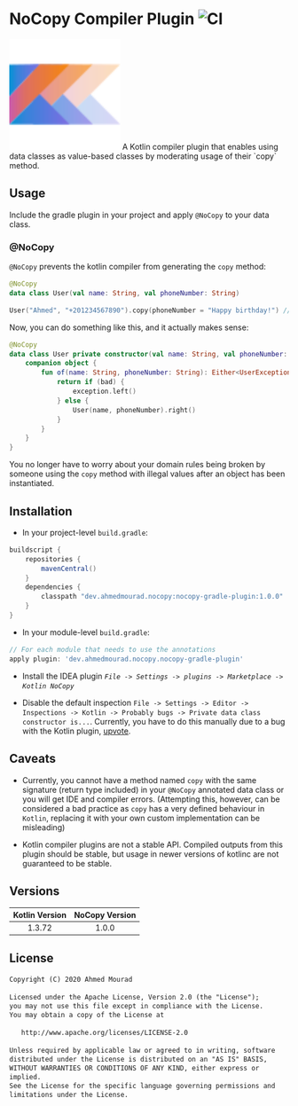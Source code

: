 NoCopy Compiler Plugin  ![CI](https://github.com/AhmedMourad0/no-copy/workflows/CI/badge.svg)
========================
<img src="plugins/idea-plugin/src/main/resources/META-INF/pluginIcon.svg" alt="" width="200" />
A Kotlin compiler plugin that enables using data classes as value-based classes
 by moderating usage of their `copy` method.

## Usage

Include the gradle plugin in your project and apply `@NoCopy` to your data class.

### @NoCopy

`@NoCopy` prevents the kotlin compiler from generating the `copy` method:

```kotlin
@NoCopy
data class User(val name: String, val phoneNumber: String)
```

```kotlin
User("Ahmed", "+201234567890").copy(phoneNumber = "Happy birthday!") // Unresolved reference
```

Now, you can do something like this, and it actually makes sense:

```kotlin
@NoCopy
data class User private constructor(val name: String, val phoneNumber: String) {
    companion object {
        fun of(name: String, phoneNumber: String): Either<UserException, User> {
            return if (bad) {
                exception.left()
            } else {
                User(name, phoneNumber).right()
            }
        }
    }
}
```

You no longer have to worry about your domain rules being broken by someone
 using the `copy` method with illegal values after an object has been instantiated.

## Installation

- In your project-level `build.gradle`:

```gradle
buildscript {
    repositories {
        mavenCentral()
    }
    dependencies {
        classpath "dev.ahmedmourad.nocopy:nocopy-gradle-plugin:1.0.0"
    }  
}
```

- In your module-level `build.gradle`:

```gradle
// For each module that needs to use the annotations
apply plugin: 'dev.ahmedmourad.nocopy.nocopy-gradle-plugin'
```

- Install the IDEA plugin *`File -> Settings -> plugins -> Marketplace -> Kotlin NoCopy`*

- Disable the default inspection `File -> Settings -> Editor ->
 Inspections -> Kotlin -> Probably bugs -> Private data class constructor is...`. Currently, you have to do
 this manually due to a bug with the Kotlin plugin, [upvote](https://youtrack.jetbrains.com/issue/KT-37576).

## Caveats

- Currently, you cannot have a method named `copy` with the same
  signature (return type included) in your `@NoCopy` annotated data
  class or you will get IDE and compiler errors. (Attempting this,
  however, can be considered a bad practice as `copy` has a very defined
  behaviour in `Kotlin`, replacing it with your own custom
  implementation can be misleading)
  
- Kotlin compiler plugins are not a stable API. Compiled outputs from this plugin should be stable,
 but usage in newer versions of kotlinc are not guaranteed to be stable.

## Versions

| Kotlin Version | NoCopy Version |
| :------------: | :------------: |
| 1.3.72 | 1.0.0


License
-------

    Copyright (C) 2020 Ahmed Mourad

    Licensed under the Apache License, Version 2.0 (the "License");
    you may not use this file except in compliance with the License.
    You may obtain a copy of the License at

       http://www.apache.org/licenses/LICENSE-2.0

    Unless required by applicable law or agreed to in writing, software
    distributed under the License is distributed on an "AS IS" BASIS,
    WITHOUT WARRANTIES OR CONDITIONS OF ANY KIND, either express or implied.
    See the License for the specific language governing permissions and
    limitations under the License.

 [snapshots]: https://oss.sonatype.org/content/repositories/snapshots/
 